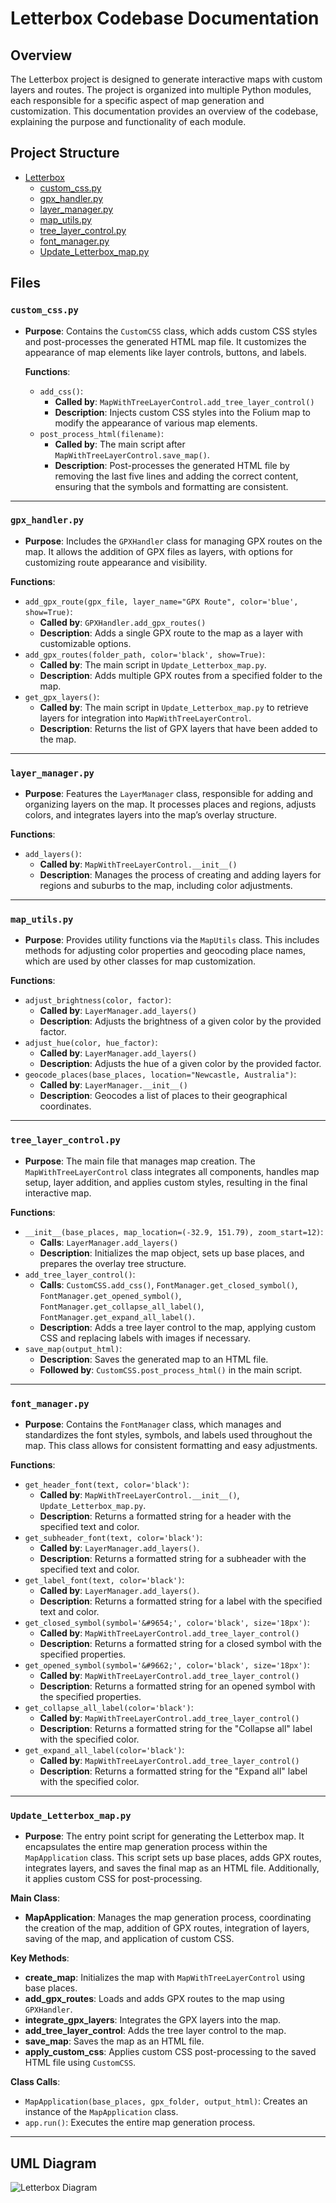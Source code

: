 # Letterbox Codebase Documentation

## Overview

The Letterbox project is designed to generate interactive maps with custom layers and routes. The project is organized into multiple Python modules, each responsible for a specific aspect of map generation and customization. This documentation provides an overview of the codebase, explaining the purpose and functionality of each module.

## Project Structure

- [Letterbox](../Letterbox/)
    - [custom_css.py](../Letterbox/custom_css.py)
    - [gpx_handler.py](../Letterbox/gpx_handler.py)
    - [layer_manager.py](../Letterbox/layer_manager.py)
    - [map_utils.py](../Letterbox/map_utils.py)
    - [tree_layer_control.py](../Letterbox/tree_layer_control.py)
    - [font_manager.py](../Letterbox/font_manager.py)
    - [Update_Letterbox_map.py](../Letterbox/Update_Letterbox_map.py)

## Files

### `custom_css.py`
- **Purpose**: Contains the `CustomCSS` class, which adds custom CSS styles and post-processes the generated HTML map file. It customizes the appearance of map elements like layer controls, buttons, and labels.

  **Functions**:
  - `add_css()`: 
    - **Called by**: `MapWithTreeLayerControl.add_tree_layer_control()`
    - **Description**: Injects custom CSS styles into the Folium map to modify the appearance of various map elements.
  - `post_process_html(filename)`:
    - **Called by**: The main script after `MapWithTreeLayerControl.save_map()`.
    - **Description**: Post-processes the generated HTML file by removing the last five lines and adding the correct content, ensuring that the symbols and formatting are consistent.


---
### `gpx_handler.py`
- **Purpose**: Includes the `GPXHandler` class for managing GPX routes on the map. It allows the addition of GPX files as layers, with options for customizing route appearance and visibility.

**Functions**:
  - `add_gpx_route(gpx_file, layer_name="GPX Route", color='blue', show=True)`:
    - **Called by**: `GPXHandler.add_gpx_routes()`
    - **Description**: Adds a single GPX route to the map as a layer with customizable options.
  - `add_gpx_routes(folder_path, color='black', show=True)`:
    - **Called by**: The main script in `Update_Letterbox_map.py`.
    - **Description**: Adds multiple GPX routes from a specified folder to the map.
  - `get_gpx_layers()`:
    - **Called by**: The main script in `Update_Letterbox_map.py` to retrieve layers for integration into `MapWithTreeLayerControl`.
    - **Description**: Returns the list of GPX layers that have been added to the map.


---
### `layer_manager.py`
- **Purpose**: Features the `LayerManager` class, responsible for adding and organizing layers on the map. It processes places and regions, adjusts colors, and integrates layers into the map’s overlay structure.

**Functions**:
  - `add_layers()`:
    - **Called by**: `MapWithTreeLayerControl.__init__()`
    - **Description**: Manages the process of creating and adding layers for regions and suburbs to the map, including color adjustments.


---
### `map_utils.py`
- **Purpose**: Provides utility functions via the `MapUtils` class. This includes methods for adjusting color properties and geocoding place names, which are used by other classes for map customization.

**Functions**:
  - `adjust_brightness(color, factor)`:
    - **Called by**: `LayerManager.add_layers()`
    - **Description**: Adjusts the brightness of a given color by the provided factor.
  - `adjust_hue(color, hue_factor)`:
    - **Called by**: `LayerManager.add_layers()`
    - **Description**: Adjusts the hue of a given color by the provided factor.
  - `geocode_places(base_places, location="Newcastle, Australia")`:
    - **Called by**: `LayerManager.__init__()`
    - **Description**: Geocodes a list of places to their geographical coordinates.


---
### `tree_layer_control.py`
- **Purpose**: The main file that manages map creation. The `MapWithTreeLayerControl` class integrates all components, handles map setup, layer addition, and applies custom styles, resulting in the final interactive map.

**Functions**:
  - `__init__(base_places, map_location=(-32.9, 151.79), zoom_start=12)`:
    - **Calls**: `LayerManager.add_layers()`
    - **Description**: Initializes the map object, sets up base places, and prepares the overlay tree structure.
  - `add_tree_layer_control()`:
    - **Calls**: `CustomCSS.add_css()`, `FontManager.get_closed_symbol()`, `FontManager.get_opened_symbol()`, `FontManager.get_collapse_all_label()`, `FontManager.get_expand_all_label()`.
    - **Description**: Adds a tree layer control to the map, applying custom CSS and replacing labels with images if necessary.
  - `save_map(output_html)`:
    - **Description**: Saves the generated map to an HTML file.
    - **Followed by**: `CustomCSS.post_process_html()` in the main script.


---
### `font_manager.py`
- **Purpose**: Contains the `FontManager` class, which manages and standardizes the font styles, symbols, and labels used throughout the map. This class allows for consistent formatting and easy adjustments.

**Functions**:
  - `get_header_font(text, color='black')`:
    - **Called by**: `MapWithTreeLayerControl.__init__()`, `Update_Letterbox_map.py`.
    - **Description**: Returns a formatted string for a header with the specified text and color.
  - `get_subheader_font(text, color='black')`:
    - **Called by**: `LayerManager.add_layers()`.
    - **Description**: Returns a formatted string for a subheader with the specified text and color.
  - `get_label_font(text, color='black')`:
    - **Called by**: `LayerManager.add_layers()`.
    - **Description**: Returns a formatted string for a label with the specified text and color.
  - `get_closed_symbol(symbol='&#9654;', color='black', size='18px')`:
    - **Called by**: `MapWithTreeLayerControl.add_tree_layer_control()`
    - **Description**: Returns a formatted string for a closed symbol with the specified properties.
  - `get_opened_symbol(symbol='&#9662;', color='black', size='18px')`:
    - **Called by**: `MapWithTreeLayerControl.add_tree_layer_control()`
    - **Description**: Returns a formatted string for an opened symbol with the specified properties.
  - `get_collapse_all_label(color='black')`:
    - **Called by**: `MapWithTreeLayerControl.add_tree_layer_control()`
    - **Description**: Returns a formatted string for the "Collapse all" label with the specified color.
  - `get_expand_all_label(color='black')`:
    - **Called by**: `MapWithTreeLayerControl.add_tree_layer_control()`
    - **Description**: Returns a formatted string for the "Expand all" label with the specified color.

---
### `Update_Letterbox_map.py`
- **Purpose**: The entry point script for generating the Letterbox map. It encapsulates the entire map generation process within the `MapApplication` class. This script sets up base places, adds GPX routes, integrates layers, and saves the final map as an HTML file. Additionally, it applies custom CSS for post-processing.

**Main Class**:
  - **MapApplication**: Manages the map generation process, coordinating the creation of the map, addition of GPX routes, integration of layers, saving of the map, and application of custom CSS.

**Key Methods**:
  - **create_map**: Initializes the map with `MapWithTreeLayerControl` using base places.
  - **add_gpx_routes**: Loads and adds GPX routes to the map using `GPXHandler`.
  - **integrate_gpx_layers**: Integrates the GPX layers into the map.
  - **add_tree_layer_control**: Adds the tree layer control to the map.
  - **save_map**: Saves the map as an HTML file.
  - **apply_custom_css**: Applies custom CSS post-processing to the saved HTML file using `CustomCSS`.

**Class Calls**:
  - `MapApplication(base_places, gpx_folder, output_html)`: Creates an instance of the `MapApplication` class.
  - `app.run()`: Executes the entire map generation process.

---

## UML Diagram

![Letterbox Diagram](/Images/Letterbox_Diagram.svg)


